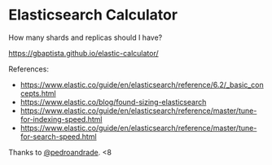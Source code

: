 # Elasticsearch Calculator

How many shards and replicas should I have?

https://gbaptista.github.io/elastic-calculator/

References:

- https://www.elastic.co/guide/en/elasticsearch/reference/6.2/_basic_concepts.html
- https://www.elastic.co/blog/found-sizing-elasticsearch
- https://www.elastic.co/guide/en/elasticsearch/reference/master/tune-for-indexing-speed.html
- https://www.elastic.co/guide/en/elasticsearch/reference/master/tune-for-search-speed.html

Thanks to [@pedroandrade](https://github.com/pedroandrade). <8
